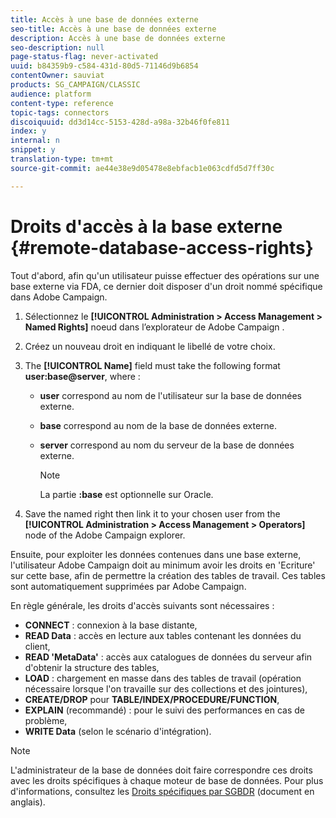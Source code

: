 ```yaml
---
title: Accès à une base de données externe
seo-title: Accès à une base de données externe
description: Accès à une base de données externe
seo-description: null
page-status-flag: never-activated
uuid: b84359b9-c584-431d-80d5-71146d9b6854
contentOwner: sauviat
products: SG_CAMPAIGN/CLASSIC
audience: platform
content-type: reference
topic-tags: connectors
discoiquuid: dd3d14cc-5153-428d-a98a-32b46f0fe811
index: y
internal: n
snippet: y
translation-type: tm+mt
source-git-commit: ae44e38e9d05478e8ebfacb1e063cdfd5d7ff30c

---
```



# Droits d&#39;accès à la base externe {#remote-database-access-rights}

Tout d&#39;abord, afin qu&#39;un utilisateur puisse effectuer des opérations sur une base externe via FDA, ce dernier doit disposer d&#39;un droit nommé spécifique dans Adobe Campaign.

1. Sélectionnez le **[!UICONTROL Administration > Access Management > Named Rights]** noeud dans l’explorateur de Adobe Campaign .
1. Créez un nouveau droit en indiquant le libellé de votre choix.
1. The **[!UICONTROL Name]** field must take the following format **user:base@server**, where :

   * **user** correspond au nom de l&#39;utilisateur sur la base de données externe.
   * **base** correspond au nom de la base de données externe.
   * **server** correspond au nom du serveur de la base de données externe.

      >[!NOTE]
      >
      >La partie **:base** est optionnelle sur Oracle.

1. Save the named right then link it to your chosen user from the **[!UICONTROL Administration > Access Management > Operators]** node of the Adobe Campaign explorer.

Ensuite, pour exploiter les données contenues dans une base externe, l&#39;utilisateur Adobe Campaign doit au minimum avoir les droits en &#39;Ecriture&#39; sur cette base, afin de permettre la création des tables de travail. Ces tables sont automatiquement supprimées par Adobe Campaign.

En règle générale, les droits d&#39;accès suivants sont nécessaires :

* **CONNECT** : connexion à la base distante,
* **READ Data** : accès en lecture aux tables contenant les données du client,
* **READ &#39;MetaData&#39;** : accès aux catalogues de données du serveur afin d&#39;obtenir la structure des tables,
* **LOAD** : chargement en masse dans des tables de travail (opération nécessaire lorsque l&#39;on travaille sur des collections et des jointures),
* **CREATE/DROP** pour **TABLE/INDEX/PROCEDURE/FUNCTION**,
* **EXPLAIN** (recommandé) : pour le suivi des performances en cas de problème,
* **WRITE Data** (selon le scénario d&#39;intégration).

>[!NOTE]
>
>L&#39;administrateur de la base de données doit faire correspondre ces droits avec les droits spécifiques à chaque moteur de base de données. Pour plus d&#39;informations, consultez les [Droits spécifiques par SGBDR](https://docs.adobe.com/content/help/en/campaign-classic/using/assets/fda_rdbms_rights.pdf) (document en anglais).